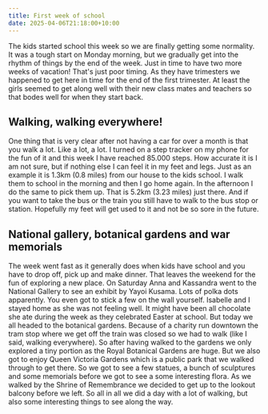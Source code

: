 ```yaml
---
title: First week of school
date: 2025-04-06T21:18:00+10:00
---
```

The kids started school this week so we are finally getting some 
normality. It was a tough start on Monday morning, but we gradually get 
into the rhythm of things by the end of the week. Just in time to have 
two more weeks of vacation! That's just poor timing. As they have 
trimesters we happened to get here in time for the end of the first 
trimester. At least the girls seemed to get along well with their new 
class mates and teachers so that bodes well for when they start back.

## Walking, walking everywhere!

One
 thing that is very clear after not having a car for over a month is 
that you walk a lot. Like a lot, a lot. I turned on a step tracker on my
 phone for the fun of it and this week I have reached 85.000 steps. How 
accurate it is I am not sure, but if nothing else I can feel it in my 
feet and legs. Just as an example it is 1.3km (0.8 miles) from our house to
 the kids school. I walk them to school in the morning and then I go 
home again. In the afternoon I do the same to pick them up. That is 
5.2km (3.23 miles) just there. And if you want to take the bus or the 
train you still have to walk to the bus stop or station. Hopefully my 
feet will get used to it and not be so sore in the future.

## National gallery, botanical gardens and war memorials

The
 week went fast as it generally does when kids have school and you have 
to drop off, pick up and make dinner. That leaves the weekend for the 
fun of exploring a new place. On Saturday Anna and Kassandra went to the
 National Gallery to see an exhibit by Yayoi Kusama. Lots of polka dots 
apparently. You even got to stick a few on the wall yourself. Isabelle 
and I stayed home as she was not feeling well. It might have been all 
chocolate she ate during the week as they celebrated Easter at school. 
But today we all headed to the botanical gardens. Because of a 
charity run downtown the tram stop where we get off the train was closed
 so we had to walk (like I said, walking everywhere). So after having 
walked to the gardens we only explored a tiny portion as the Royal 
Botanical Gardens are huge. But we also got to enjoy Queen Victoria 
Gardens which is a public park that we walked through to get there. So 
we got to see a few statues, a bunch of sculptures and some memorials 
before we got to see a some interesting flora. As we walked by the 
Shrine of Remembrance we decided to get up to the lookout balcony before
 we left. So all in all we did a day with a lot of walking, but also 
some interesting things to see along the way.
